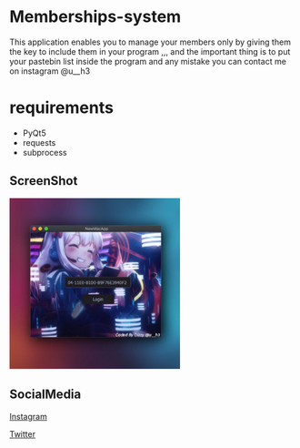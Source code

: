 # Memberships-system
This application enables you to manage your members only by giving them the key to include them in your program ,,, and the important thing is to put your pastebin list inside the program and any mistake you can contact me on instagram @u__h3


# requirements
* PyQt5
* requests
* subprocess


## ScreenShot
<img src="https://github.com/Dizzy5/Memberships-System/blob/master/avatar.jpg" width="300">


## SocialMedia
[Instagram](https://www.instagram.com/u__h3/)

[Twitter](https://twitter.com/Dizzy22)
